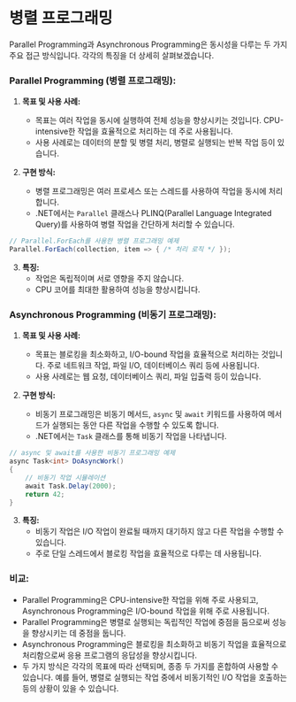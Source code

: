 # 병렬 프로그래밍

Parallel Programming과 Asynchronous Programming은 동시성을 다루는 두 가지 주요 접근 방식입니다. 각각의 특징을 더 상세히 살펴보겠습니다.

### Parallel Programming (병렬 프로그래밍):

1. **목표 및 사용 사례:**
   - 목표는 여러 작업을 동시에 실행하여 전체 성능을 향상시키는 것입니다. CPU-intensive한 작업을 효율적으로 처리하는 데 주로 사용됩니다.
   - 사용 사례로는 데이터의 분할 및 병렬 처리, 병렬로 실행되는 반복 작업 등이 있습니다.

2. **구현 방식:**
   - 병렬 프로그래밍은 여러 프로세스 또는 스레드를 사용하여 작업을 동시에 처리합니다.
   - .NET에서는 `Parallel` 클래스나 PLINQ(Parallel Language Integrated Query)를 사용하여 병렬 작업을 간단하게 처리할 수 있습니다.

```csharp
// Parallel.ForEach를 사용한 병렬 프로그래밍 예제
Parallel.ForEach(collection, item => { /* 처리 로직 */ });
```

3. **특징:**
   - 작업은 독립적이며 서로 영향을 주지 않습니다.
   - CPU 코어를 최대한 활용하여 성능을 향상시킵니다.

### Asynchronous Programming (비동기 프로그래밍):

1. **목표 및 사용 사례:**
   - 목표는 블로킹을 최소화하고, I/O-bound 작업을 효율적으로 처리하는 것입니다. 주로 네트워크 작업, 파일 I/O, 데이터베이스 쿼리 등에 사용됩니다.
   - 사용 사례로는 웹 요청, 데이터베이스 쿼리, 파일 입출력 등이 있습니다.

2. **구현 방식:**
   - 비동기 프로그래밍은 비동기 메서드, `async` 및 `await` 키워드를 사용하여 메서드가 실행되는 동안 다른 작업을 수행할 수 있도록 합니다.
   - .NET에서는 `Task` 클래스를 통해 비동기 작업을 나타냅니다.

```csharp
// async 및 await를 사용한 비동기 프로그래밍 예제
async Task<int> DoAsyncWork()
{
    // 비동기 작업 시뮬레이션
    await Task.Delay(2000);
    return 42;
}
```

3. **특징:**
   - 비동기 작업은 I/O 작업이 완료될 때까지 대기하지 않고 다른 작업을 수행할 수 있습니다.
   - 주로 단일 스레드에서 블로킹 작업을 효율적으로 다루는 데 사용됩니다.

### 비교:

- Parallel Programming은 CPU-intensive한 작업을 위해 주로 사용되고, Asynchronous Programming은 I/O-bound 작업을 위해 주로 사용됩니다.
- Parallel Programming은 병렬로 실행되는 독립적인 작업에 중점을 둠으로써 성능을 향상시키는 데 중점을 둡니다.
- Asynchronous Programming은 블로킹을 최소화하고 비동기 작업을 효율적으로 처리함으로써 응용 프로그램의 응답성을 향상시킵니다.
- 두 가지 방식은 각각의 목표에 따라 선택되며, 종종 두 가지를 혼합하여 사용할 수 있습니다. 예를 들어, 병렬로 실행되는 작업 중에서 비동기적인 I/O 작업을 호출하는 등의 상황이 있을 수 있습니다.